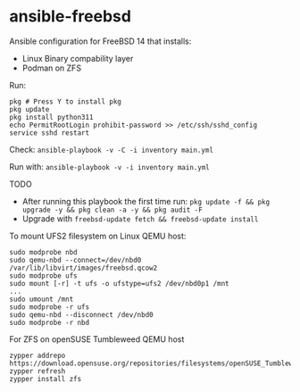 # ansible-freebsd

Ansible configuration for FreeBSD 14 that installs:

- Linux Binary compability layer
- Podman on ZFS

Run:

```
pkg # Press Y to install pkg
pkg update
pkg install python311
echo PermitRootLogin prohibit-password >> /etc/ssh/sshd_config
service sshd restart
```

Check:
`ansible-playbook -v -C -i inventory main.yml`

Run with:
`ansible-playbook -v -i inventory main.yml`

TODO
  - After running this playbook the first time run: `pkg update -f && pkg upgrade -y && pkg clean -a -y && pkg audit -F `
  - Upgrade with `freebsd-update fetch && freebsd-update install`

To mount UFS2 filesystem on Linux QEMU host:

```
sudo modprobe nbd
sudo qemu-nbd --connect=/dev/nbd0 /var/lib/libvirt/images/freebsd.qcow2
sudo modprobe ufs
sudo mount [-r] -t ufs -o ufstype=ufs2 /dev/nbd0p1 /mnt
...
sudo umount /mnt
sudo modprobe -r ufs
sudo qemu-nbd --disconnect /dev/nbd0
sudo modprobe -r nbd
```

For ZFS on openSUSE Tumbleweed QEMU host

```
zypper addrepo https://download.opensuse.org/repositories/filesystems/openSUSE_Tumbleweed/filesystems.repo
zypper refresh
zypper install zfs
```

